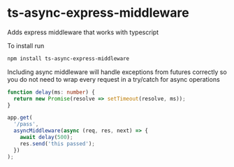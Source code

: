 # ts-async-express-middleware

Adds express middleware that works with typescript

To install run

```sh
npm install ts-async-express-middleware
```

Including async middleware will handle exceptions from futures correctly so you do not need to wrap every request in a try/catch for async operations

```typescript
function delay(ms: number) {
  return new Promise(resolve => setTimeout(resolve, ms));
}

app.get(
  '/pass',
  asyncMiddleware(async (req, res, next) => {
    await delay(500);
    res.send('this passed');
  })
);
```
